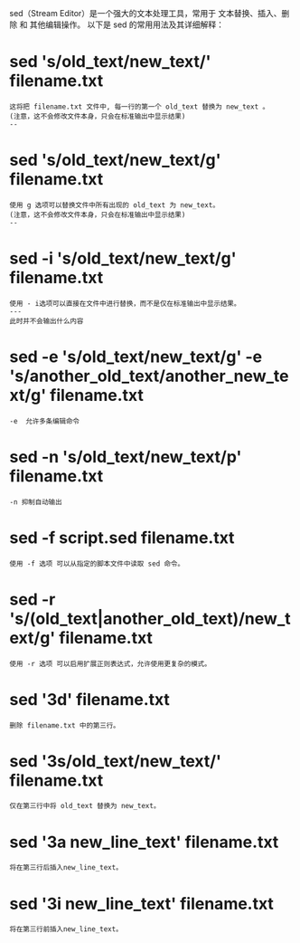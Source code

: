 


sed（Stream Editor）是一个强大的文本处理工具，常用于 文本替换、插入、删除 和 其他编辑操作。
以下是 sed 的常用用法及其详细解释：

# sed 's/old_text/new_text/' filename.txt
    这将把 filename.txt 文件中, 每一行的第一个 old_text 替换为 new_text 。
    (注意，这不会修改文件本身，只会在标准输出中显示结果)
    --

# sed 's/old_text/new_text/g' filename.txt
    使用 g 选项可以替换文件中所有出现的 old_text 为 new_text。
    (注意，这不会修改文件本身，只会在标准输出中显示结果)
    --

# sed -i 's/old_text/new_text/g' filename.txt
    使用 - i选项可以直接在文件中进行替换，而不是仅在标准输出中显示结果。
    ---
    此时并不会输出什么内容

# sed -e 's/old_text/new_text/g' -e 's/another_old_text/another_new_text/g' filename.txt
    -e  允许多条编辑命令

# sed -n 's/old_text/new_text/p' filename.txt
    -n 抑制自动输出

# sed -f script.sed filename.txt
    使用 -f 选项 可以从指定的脚本文件中读取 sed 命令。


# sed -r 's/(old_text|another_old_text)/new_text/g' filename.txt
    使用 -r 选项 可以启用扩展正则表达式，允许使用更复杂的模式。


# sed '3d' filename.txt
    删除 filename.txt 中的第三行。


# sed '3s/old_text/new_text/' filename.txt
    仅在第三行中将 old_text 替换为 new_text。


# sed '3a new_line_text' filename.txt
    将在第三行后插入new_line_text。


# sed '3i new_line_text' filename.txt
    将在第三行前插入new_line_text。



